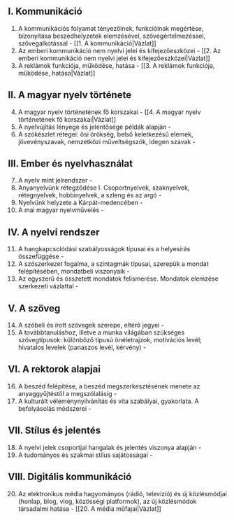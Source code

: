 ## I. Kommunikáció
1. A kommunikációs folyamat tényezőinek, funkcióinak megértése, bizonyítása beszédhelyzetek elemzésével, szövegértelmezéssel, szövegalkotással - [[1. A kommunikáció|Vázlat]]
2. Az emberi kommunikáció nem nyelvi jelei és kifejezőeszközei - [[2. Az emberi kommunikáció nem nyelvi jelei és kifejezőeszközei|Vázlat]]
3. A reklámok funkciója, működése, hatása - [[3. A reklámok funkciója, működése, hatása|Vázlat]]

## II. A magyar nyelv története

4. A magyar nyelv történetének fő korszakai - [[4. A magyar nyelv történetének fő korszakai|Vázlat]]
5. A nyelvújítás lényege és jelentősége példák alapján - 
6. A szókészlet rétegei: ősi örökség, belső keletkezésű elemek, jövevényszavak, nemzetközi műveltségszók, idegen szavak - 

## III. Ember és nyelvhasználat

7. A nyelv mint jelrendszer - 
8. Anyanyelvünk rétegződése I. Csoportnyelvek, szaknyelvek, rétegnyelvek, hobbinyelvek, a szleng és az argó - 
9. Nyelvünk helyzete a Kárpát-medencében - 
10. A mai magyar nyelvművelés - 

## IV. A nyelvi rendszer

11. A hangkapcsolódási szabályosságok típusai és a helyesírás összefüggése - 
12. A szószerkezet fogalma, a szintagmák típusai, szerepük a mondat felépítésében, mondatbeli viszonyaik - 
13. Az egyszerű és összetett mondatok felismerése. Mondatok elemzése szerkezeti vázlattal - 

## V. A szöveg

14. A szóbeli és írott szövegek szerepe, eltérő jegyei - 
15. A továbbtanuláshoz, illetve a munka világában szükséges szövegtípusok: különböző típusú önéletrajzok, motivációs levél; hivatalos levelek (panaszos levél, kérvény) - 

## VI. A rektorok alapjai

16. A beszéd felépítése, a beszéd megszerkesztésének menete az anyaggyűjtéstől a megszólalásig - 
17. A kulturált véleménynyilvánítás és vita szabályai, gyakorlata. A befolyásolás módszerei - 

## VII. Stílus és jelentés

18. A nyelvi jelek csoportjai hangalak és jelentés viszonya alapján - 
19. A tudományos és szakmai stílus sajátosságai - 

## VIII. Digitális kommunikáció

20. Az elektronikus média hagyományos (rádió, televízió) és új közlésmódjai (honlap, blog, vlog, közösségi platformok), az új közlésmódok társadalmi hatása - [[20. A média műfajai|Vázlat]]